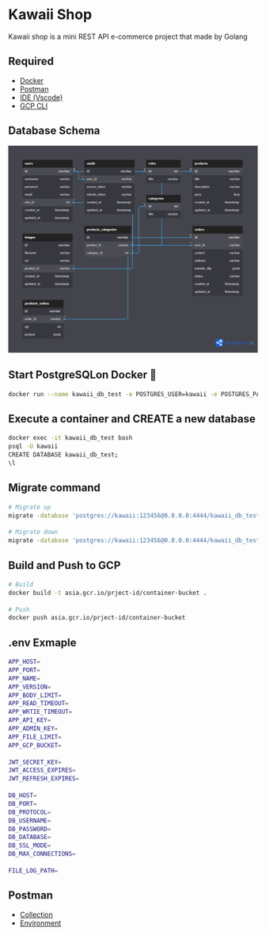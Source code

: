 <h1>Kawaii Shop</h1>
Kawaii shop is a mini REST API e-commerce project that made by Golang

<h2>Required</h2>
<ul>
    <li><a href="https://www.docker.com/">Docker</a></li>
    <li><a href="https://www.postman.com/">Postman</a></li>
    <li><a href="https://code.visualstudio.com/">IDE (Vscode)</a></li>
    <li><a href="https://cloud.google.com/sdk/docs/install">GCP CLI</a></li>
</ul>

<h2>Database Schema</h2>

<img alt="schema" src="./screenshots/schema0.0.3.png"/>

<h2>Start PostgreSQLon Docker 🐋</h2>

```bash
docker run --name kawaii_db_test -e POSTGRES_USER=kawaii -e POSTGRES_PASSWORD=123456 -p 4444:5432 -d postgres:alpine
```

<h2>Execute a container and CREATE a new database</h2>

```bash
docker exec -it kawaii_db_test bash
psql -U kawaii
CREATE DATABASE kawaii_db_test;
\l
```

<h2>Migrate command</h2>

```bash
# Migrate up
migrate -database 'postgres://kawaii:123456@0.0.0.0:4444/kawaii_db_test?sslmode=disable' -source file://D:/path-to-migrate -verbose up

# Migrate down
migrate -database 'postgres://kawaii:123456@0.0.0.0:4444/kawaii_db_test?sslmode=disable' -source file://D:/path-to-migrate -verbose down
```

<h2>Build and Push to GCP</h2>

```bash
# Build
docker build -t asia.gcr.io/prject-id/container-bucket .

# Push
docker push asia.gcr.io/prject-id/container-bucket
```

<h2>.env Exmaple</h2>

```bash
APP_HOST=
APP_PORT=
APP_NAME=
APP_VERSION=
APP_BODY_LIMIT=
APP_READ_TIMEOUT=
APP_WRTIE_TIMEOUT=
APP_API_KEY=
APP_ADMIN_KEY=
APP_FILE_LIMIT=
APP_GCP_BUCKET=

JWT_SECRET_KEY=
JWT_ACCESS_EXPIRES=
JWT_REFRESH_EXPIRES=

DB_HOST=
DB_PORT=
DB_PROTOCOL=
DB_USERNAME=
DB_PASSWORD=
DB_DATABASE=
DB_SSL_MODE=
DB_MAX_CONNECTIONS=

FILE_LOG_PATH=
```

<h2>Postman</h2>
<ul>
    <li><a href="./kawaii-shop.postman_collection.json">Collection</a></li>
    <li><a href="./kawaii-shop.postman_environment.json">Environment</a></li>
</ul>
